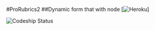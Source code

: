 #ProRubrics2
##Dynamic form that with node 
[![Heroku](http://prorubrics2.herokuapp.com/)]

![Codeship Status](https://codeship.com/projects/1e4933d0-4e9e-0133-7d5d-0a25db2949d0/status?branch=master)

